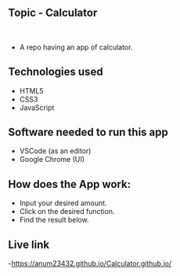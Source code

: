 ## Topic - Calculator
​
- A repo having an app of calculator.
​
## Technologies used
- HTML5 
- CSS3
- JavaScript 

## Software needed to run this app
- VSCode (as an editor)
- Google Chrome (UI)

## How does the App work:
- Input your desired amount.
- Click on the desired function. 
- Find the result below.

## Live link
-https://anum23432.github.io/Calculator.github.io/
